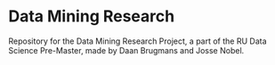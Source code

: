 # Data Mining Research
Repository for the Data Mining Research Project, a part of the RU Data Science Pre-Master, made by Daan Brugmans and Josse Nobel.

